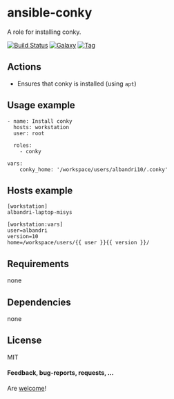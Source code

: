 ansible-conky
====================

A role for installing conky.

[![Build Status](https://api.travis-ci.org/AlbanAndrieu/ansible-conky.png?branch=master)](https://travis-ci.org/AlbanAndrieu/ansible-conky)
[![Galaxy](http://img.shields.io/badge/galaxy-conky-blue.svg?style=flat-square)](https://galaxy.ansible.com/list#/roles/1510)
[![Tag](http://img.shields.io/github/tag/AlbanAndrieu/ansible-conky.svg?style=flat-square)]()

## Actions

- Ensures that conky is installed (using `apt`)

Usage example
------------

    - name: Install conky
      hosts: workstation
      user: root
    
      roles:
        - conky      
      
    vars:      
        conky_home: '/workspace/users/albandri10/.conky'      

Hosts example
------------

    [workstation]
    albandri-laptop-misys

    [workstation:vars]
    user=albandri
    version=10
    home=/workspace/users/{{ user }}{{ version }}/

Requirements
------------

none

Dependencies
------------

none

License
-------

MIT

#### Feedback, bug-reports, requests, ...

Are [welcome](https://github.com/AlbanAndrieu/ansible-conky/issues)!
